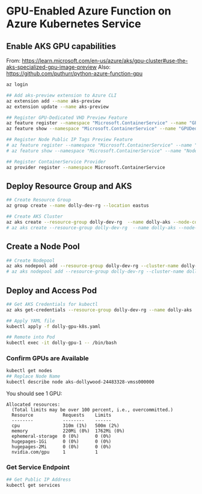# GPU-Enabled Azure Function on Azure Kubernetes Service


## Enable AKS GPU capabilities
From: https://learn.microsoft.com/en-us/azure/aks/gpu-cluster#use-the-aks-specialized-gpu-image-preview
Also: https://github.com/puthurr/python-azure-function-gpu

```bash
az login

## Add aks-preview extension to Azure CLI
az extension add --name aks-preview
az extension update --name aks-preview

## Register GPU-Dedicated VHD Preview Feature
az feature register --namespace "Microsoft.ContainerService" --name "GPUDedicatedVHDPreview"
az feature show --namespace "Microsoft.ContainerService" --name "GPUDedicatedVHDPreview"

## Register Node Public IP Tags Preview Feature
# az feature register --namespace "Microsoft.ContainerService" --name "NodePublicIPTagsPreview"
# az feature show --namespace "Microsoft.ContainerService" --name "NodePublicIPTagsPreview"

## Register ContainerService Provider
az provider register --namespace Microsoft.ContainerService
```

## Deploy Resource Group and AKS

```bash
## Create Resource Group
az group create --name dolly-dev-rg --location eastus

## Create AKS Cluster
az aks create --resource-group dolly-dev-rg  --name dolly-aks --node-count 1 --generate-ssh-keys
# az aks create --resource-group dolly-dev-rg  --name dolly-aks --node-count 1 --generate-ssh-keys --enable-node-public-ip --node-public-ip-tags RoutingPreference=Internet
```

## Create a Node Pool
```bash
## Create Nodepool
az aks nodepool add --resource-group dolly-dev-rg --cluster-name dolly-aks --name dollywood --node-count 1 --node-vm-size standard_nc24ads_a100_v4 --node-taints sku=gpu:NoSchedule --aks-custom-headers UseGPUDedicatedVHD=true --enable-cluster-autoscaler --min-count 1 --max-count 1
# az aks nodepool add --resource-group dolly-dev-rg --cluster-name dolly-aks --name dollywood --node-count 1 --node-vm-size standard_nc24ads_a100_v4 --node-taints sku=gpu:NoSchedule --aks-custom-headers UseGPUDedicatedVHD=true --enable-cluster-autoscaler --min-count 1 --max-count 1 --enable-node-public-ip --node-public-ip-tags RoutingPreference=Internet
```

## Deploy and Access Pod
```bash
## Get AKS Credentials for kubectl
az aks get-credentials --resource-group dolly-dev-rg --name dolly-aks

## Apply YAML file
kubectl apply -f dolly-gpu-k8s.yaml

## Remote into Pod
kubectl exec -it dolly-gpu-1 -- /bin/bash
```

### Confirm GPUs are Available
```bash
kubectl get nodes
## Replace Node Name
kubectl describe node aks-dollywood-24483328-vmss000000
```

You should see 1 GPU:
```
Allocated resources:
  (Total limits may be over 100 percent, i.e., overcommitted.)
  Resource           Requests    Limits
  --------           --------    ------
  cpu                310m (1%)   500m (2%)
  memory             220Mi (0%)  1762Mi (0%)
  ephemeral-storage  0 (0%)      0 (0%)
  hugepages-1Gi      0 (0%)      0 (0%)
  hugepages-2Mi      0 (0%)      0 (0%)
  nvidia.com/gpu     1           1
```

### Get Service Endpoint
```bash
## Get Public IP Address
kubectl get services
```